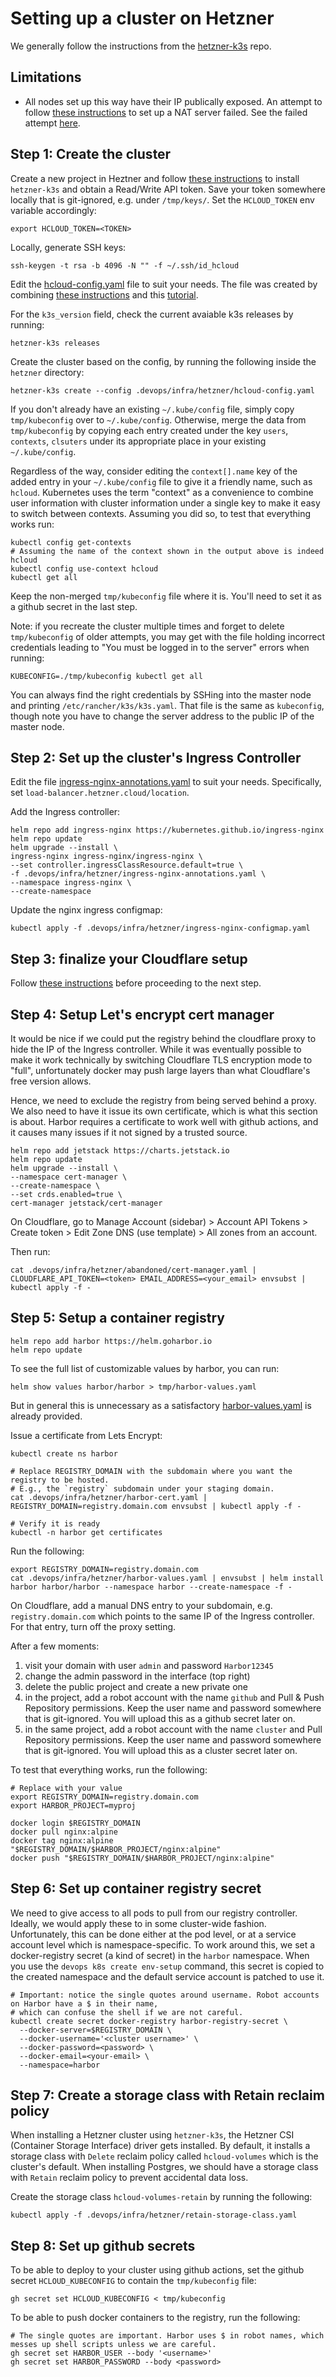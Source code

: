 # Setting up a cluster on Hetzner

We generally follow the instructions from the [hetzner-k3s][1] repo.

## Limitations

- All nodes set up this way have their IP publically exposed. An attempt to follow [these instructions][5] to set up a NAT server failed. See the failed attempt [here](./AbandonedNATSetupHetzner.md).

## Step 1: Create the cluster

Create a new project in Heztner and follow [these instructions][2] to install `hetzner-k3s` and obtain a Read/Write API token. Save your token somewhere locally that is git-ignored, e.g. under `/tmp/keys/`. Set the `HCLOUD_TOKEN` env variable accordingly:

```shell
export HCLOUD_TOKEN=<TOKEN>
```

Locally, generate SSH keys:

```shell
ssh-keygen -t rsa -b 4096 -N "" -f ~/.ssh/id_hcloud
```

Edit the [hcloud-config.yaml](../../infra/hetzner/hcloud-config.yaml) file to suit your needs. The file was created by combining [these instructions][3] and this [tutorial][4].

For the `k3s_version` field, check the current avaiable k3s releases by running:

```shell
hetzner-k3s releases
```

Create the cluster based on the config, by running the following inside the `hetzner` directory:

```shell
hetzner-k3s create --config .devops/infra/hetzner/hcloud-config.yaml
```

If you don't already have an existing `~/.kube/config` file, simply copy `tmp/kubeconfig` over to `~/.kube/config`. Otherwise, merge the data from `tmp/kubeconfig` by copying each entry created under the key `users`, `contexts`, `clsuters` under its appropriate place in your existing `~/.kube/config`.

Regardless of the way, consider editing the `context[].name` key of the added entry in your `~/.kube/config` file to give it a friendly name, such as `hcloud`. Kubernetes uses the term "context" as a convenience to combine user information with cluster information under a single key to make it easy to switch between contexts. Assuming you did so, to test that everything works run:

```shell
kubectl config get-contexts
# Assuming the name of the context shown in the output above is indeed hcloud
kubectl config use-context hcloud
kubectl get all
```

Keep the non-merged `tmp/kubeconfig` file where it is. You'll need to set it as a github secret in the last step.

Note: if you recreate the cluster multiple times and forget to delete `tmp/kubeconfig` of older attempts, you may get with the file holding incorrect credentials leading to "You must be logged in to the server" errors when running:

```shell
KUBECONFIG=./tmp/kubeconfig kubectl get all
```

You can always find the right credentials by SSHing into the master node and printing `/etc/rancher/k3s/k3s.yaml`. That file is the same as `kubeconfig`, though note you have to change the server address to the public IP of the master node.

[1]: https://github.com/vitobotta/hetzner-k3s
[2]: https://github.com/vitobotta/hetzner-k3s/blob/main/docs/Installation.md
[3]: https://github.com/vitobotta/hetzner-k3s/blob/main/docs/Creating_a_cluster.md
[4]: https://github.com/vitobotta/hetzner-k3s/blob/main/docs/Setting%20up%20a%20cluster.md
[5]: https://github.com/vitobotta/hetzner-k3s/blob/main/docs/Private_clusters_with_public_network_interface_disabled.md

## Step 2: Set up the cluster's Ingress Controller

Edit the file [ingress-nginx-annotations.yaml](../../infra//hetzner/ingress-nginx-annotations.yaml) to suit your needs. Specifically, set `load-balancer.hetzner.cloud/location`.

Add the Ingress controller:

```shell
helm repo add ingress-nginx https://kubernetes.github.io/ingress-nginx
helm repo update
helm upgrade --install \
ingress-nginx ingress-nginx/ingress-nginx \
--set controller.ingressClassResource.default=true \
-f .devops/infra/hetzner/ingress-nginx-annotations.yaml \
--namespace ingress-nginx \
--create-namespace
```

Update the nginx ingress configmap:

```shell
kubectl apply -f .devops/infra/hetzner/ingress-nginx-configmap.yaml
```

## Step 3: finalize your Cloudflare setup

Follow [these instructions](./CloudFlareSetup.md) before proceeding to the next step.

## Step 4: Setup Let's encrypt cert manager

It would be nice if we could put the registry behind the cloudflare proxy to hide the IP of the Ingress controller. While it was eventually possible to make it work technically by switching Cloudflare TLS encryption mode to "full", unfortunately docker may push large layers than what Cloudflare's free version allows.

Hence, we need to exclude the registry from being served behind a proxy. We also need to have it issue its own certificate, which is what this section is about. Harbor requires a certificate to work well with github actions, and it causes many issues if it not signed by a trusted source.

```shell
helm repo add jetstack https://charts.jetstack.io
helm repo update
helm upgrade --install \
--namespace cert-manager \
--create-namespace \
--set crds.enabled=true \
cert-manager jetstack/cert-manager
```

On Cloudflare, go to Manage Account (sidebar) > Account API Tokens > Create token > Edit Zone DNS (use template) > All zones from an account.

Then run:

```shell
cat .devops/infra/hetzner/abandoned/cert-manager.yaml | CLOUDFLARE_API_TOKEN=<token> EMAIL_ADDRESS=<your_email> envsubst | kubectl apply -f -
```

## Step 5: Setup a container registry

```shell
helm repo add harbor https://helm.goharbor.io
helm repo update
```

To see the full list of customizable values by harbor, you can run:

```shell
helm show values harbor/harbor > tmp/harbor-values.yaml
```

But in general this is unnecessary as a satisfactory [harbor-values.yaml](../../infra/hetzner/harbor-values.yaml) is already provided.

Issue a certificate from Lets Encrypt:

```shell
kubectl create ns harbor

# Replace REGISTRY_DOMAIN with the subdomain where you want the registry to be hosted.
# E.g., the `registry` subdomain under your staging domain.
cat .devops/infra/hetzner/harbor-cert.yaml | REGISTRY_DOMAIN=registry.domain.com envsubst | kubectl apply -f -

# Verify it is ready
kubectl -n harbor get certificates
```

Run the following:

```shell
export REGISTRY_DOMAIN=registry.domain.com
cat .devops/infra/hetzner/harbor-values.yaml | envsubst | helm install harbor harbor/harbor --namespace harbor --create-namespace -f -
```

On Cloudflare, add a manual DNS entry to your subdomain, e.g. `registry.domain.com` which points to the same IP of the Ingress controller. For that entry, turn off the proxy setting.

After a few moments:

1. visit your domain with user `admin` and password `Harbor12345`
2. change the admin password in the interface (top right)
3. delete the public project and create a new private one
4. in the project, add a robot account with the name `github` and Pull & Push Repository permissions. Keep the user name and password somewhere that is git-ignored. You will upload this as a github secret later on.
5. in the same project, add a robot account with the name `cluster` and Pull Repository permissions. Keep the user name and password somewhere that is git-ignored. You will upload this as a cluster secret later on.

To test that everything works, run the following:

```shell
# Replace with your value
export REGISTRY_DOMAIN=registry.domain.com
export HARBOR_PROJECT=myproj

docker login $REGISTRY_DOMAIN
docker pull nginx:alpine
docker tag nginx:alpine "$REGISTRY_DOMAIN/$HARBOR_PROJECT/nginx:alpine"
docker push "$REGISTRY_DOMAIN/$HARBOR_PROJECT/nginx:alpine"
```

## Step 6: Set up container registry secret

We need to give access to all pods to pull from our registry controller. Ideally, we would apply these to in some cluster-wide fashion. Unfortunately, this can be done either at the pod level, or at a service account level which is namespace-specific. To work around this, we set a docker-registry secret (a kind of secret) in the `harbor` namespace. When you use the `devops k8s create env-setup` command, this secret is copied to the created namespace and the default service account is patched to use it.

```shell
# Important: notice the single quotes around username. Robot accounts on Harbor have a $ in their name,
# which can confuse the shell if we are not careful.
kubectl create secret docker-registry harbor-registry-secret \
  --docker-server=$REGISTRY_DOMAIN \
  --docker-username='<cluster username>' \
  --docker-password=<password> \
  --docker-email=<your-email> \
  --namespace=harbor
```

## Step 7: Create a storage class with Retain reclaim policy

When installing a Hetzner cluster using `hetzner-k3s`, the Hetzner CSI (Container Storage Interface) driver gets installed. By default, it installs a storage class with `Delete` reclaim policy called `hcloud-volumes` which is the cluster's default. When installing Postgres, we should have a storage class with `Retain` reclaim policy to prevent accidental data loss.

Create the storage class `hcloud-volumes-retain` by running the following:

```shell
kubectl apply -f .devops/infra/hetzner/retain-storage-class.yaml
```

## Step 8: Set up github secrets

To be able to deploy to your cluster using github actions, set the github secret `HCLOUD_KUBECONFIG` to contain the `tmp/kubeconfig` file:

```shell
gh secret set HCLOUD_KUBECONFIG < tmp/kubeconfig
```

To be able to push docker containers to the registry, run the following:

```shell
# The single quotes are important. Harbor uses $ in robot names, which messes up shell scripts unless we are careful.
gh secret set HARBOR_USER --body '<username>'
gh secret set HARBOR_PASSWORD --body <password>
```
